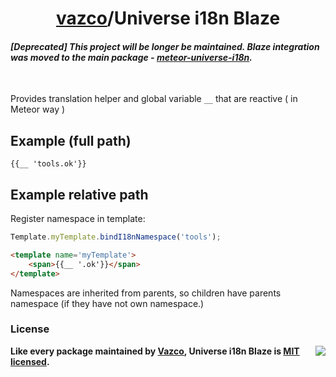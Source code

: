 <h1 align="center">
    <a href="https://github.com/vazco">vazco</a>/Universe i18n Blaze
</h1>

#### _[Deprecated] This project will be longer be maintained. Blaze integration was moved to the main package - [meteor-universe-i18n](https://github.com/vazco/meteor-universe-i18n/#integration-with-blaze)._

&nbsp;

Provides translation helper and global variable `__` that are reactive ( in Meteor way )  

## Example (full path)

```
{{__ 'tools.ok'}}
```


## Example relative path
Register namespace in template:
```js
Template.myTemplate.bindI18nNamespace('tools');

```

```html
<template name='myTemplate'>
    <span>{{__ '.ok'}}</span>
</template>
```

Namespaces are inherited from parents, so children have parents namespace (if they have not own namespace.)

### License

<img src="https://vazco.eu/banner.png" align="right">

**Like every package maintained by [Vazco](https://vazco.eu/), Universe i18n Blaze is [MIT licensed](https://github.com/vazco/uniforms/blob/master/LICENSE).**
